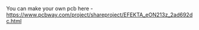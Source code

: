 You can make your own pcb here - https://www.pcbway.com/project/shareproject/EFEKTA_eON213z_2ad692dc.html
